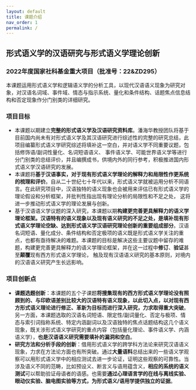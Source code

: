 ```yaml
---
layout: default
title: 课题介绍
nav_order: 1
permalink: /
---
```


## 形式语义学的汉语研究与形式语义学理论创新
### 2022年度国家社科基金重大项目（批准号：22&ZD295）

本课题运用形式语义学和逻辑语义学的分析工具，以现代汉语语义现象为研究对象，对汉语名词域、事件域、情态与指示系统、量化和条件结构、话题焦点信息结构和否定现象作分门别类的详细研究。

### 项目目标

- 本课题以期建立**完整的形式语义学及汉语研究资料库**。潘海华教授团队将基于目前国内尚未有对形式语义学及其汉语研究进行综述性的完整的研究总结，此项目编纂形式语义学研究综述将填补这一空白，并对语义学不同重要议题，包括修饰语/副词性量化、名词短语语义、 事件语义学、可能世界语义学等进行分门别类的总结评价，并且编撰成书，供境内外的同行参考，积极推进国内形式语义学汉语研究的发展。
- 本课题将**基于汉语事实，对于现有形式语义学理论的解释力和局限性作更系统的梳理和评价**。自从二十世纪七十年代以来，形式语义学就被运用分析不同语言。在此研究项目中，汉语独特的语义现象也会被用来评估已有形式语义学的理论假设和分析框架，并批判性指出现有理论分析的局限性和不足之处， 这将进一步推动形式语义学的理论发展与创新。
- 基于汉语语义学议题的深入研究，本课题以期**构建更完善更具解释力的语义学理论框架。汉语特有的语义现象以及现有语义研究的不足之处，是填补现有形式语义学理论空缺、达到形式语义学汉语研究理论创新的重要组成部分**。汉语名词短语、量化成分、条件结构和否定极项的语义既是形式语义学关注的重点，也都有亟待解决的难题。本课题的目标是解决这些主要议题中留存的难题，构建更完善更具解释力的语义学理论框架，并在这一过程中**修订**、**验证**甚至**颠覆**现有西方形式语义学理论， 触及现有汉语语义研究的基本原则，对境内的汉语语义研究产生长远影响。

### 项目创新点

- **课题选题创新**：本课题的五个子课题**将搜集现有的西方形式语义学理论没有照顾到的、与印欧语差别比较大的汉语特有语义现象，以此切入点，以对现有西方形式语义理论进行修正、革新为目标而进行深入研究，力求取得重大突破**。另一方面，本课题选取的汉语名词短语、限定性/副词量化、否定与极项、情态与索引词指称系统、特定内涵副词以及汉语独特的焦点话题结构这几个语义现象，既关涉形式语义学研究的重点内容（包括量化理论、事件语义学、内涵语义学），**也是汉语语义研究需要填补的漏洞和空白**。
- **研究方法和分析手段的创新**：借用形式语义学的跨学科方法论来研究汉语语义现象，力求在方法论方面也有所突破。通过**大量语料**总结出来的一些语义学观察可以用形式语义学中的相应测试去进一步论证，证明这些观察的可靠性。当涉及语义不同的范畴，比如预设义、断言义与语用蕴含义，**相应的系统的语义测试**可以帮助验证母语者的语感。也需要**通过心理语言学的在线与离线实验、眼动仪实验、脑电图实验等方式，为形式语义/语用学提供独立的证据**。  
